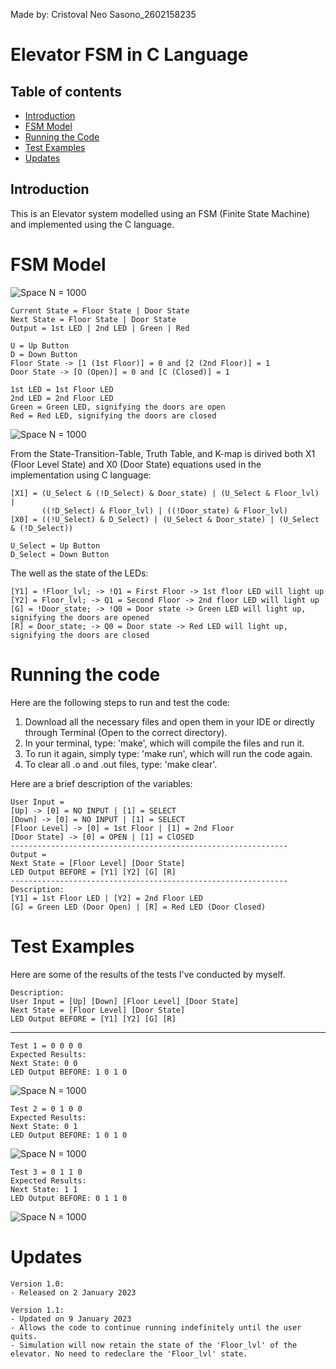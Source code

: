 Made by: Cristoval Neo Sasono_2602158235

# Elevator FSM in C Language 

## Table of contents

- [Introduction](#introduction)
- [FSM Model](#fsm-model)
- [Running the Code](#running-the-code)
- [Test Examples](#test-examples)
- [Updates](#updates)

## Introduction

This is an Elevator system modelled using an FSM (Finite State Machine) and implemented using the C language.

# FSM Model
![Space N = 1000](images/FSM_page_1.jpg)

    Current State = Floor State | Door State
    Next State = Floor State | Door State
    Output = 1st LED | 2nd LED | Green | Red

    U = Up Button
    D = Down Button
    Floor State -> [1 (1st Floor)] = 0 and [2 (2nd Floor)] = 1
    Door State -> [O (Open)] = 0 and [C (Closed)] = 1

    1st LED = 1st Floor LED
    2nd LED = 2nd Floor LED
    Green = Green LED, signifying the doors are open
    Red = Red LED, signifying the doors are closed
    

![Space N = 1000](images/FSM_page_2.jpg)

From the State-Transition-Table, Truth Table, and K-map is dirived both X1 (Floor Level State) and X0 (Door State) equations used in the implementation using C language: 

    [X1] = (U_Select & (!D_Select) & Door_state) | (U_Select & Floor_lvl) | 
           ((!D_Select) & Floor_lvl) | ((!Door_state) & Floor_lvl)
    [X0] = ((!U_Select) & D_Select) | (U_Select & Door_state) | (U_Select & (!D_Select))

    U_Select = Up Button
    D_Select = Down Button

The well as the state of the LEDs: 

    [Y1] = !Floor_lvl; -> !Q1 = First Floor -> 1st floor LED will light up
    [Y2] = Floor_lvl; -> Q1 = Second Floor -> 2nd floor LED will light up
    [G] = !Door_state; -> !Q0 = Door state -> Green LED will light up, signifying the doors are opened
    [R] = Door_state; -> Q0 = Door state -> Red LED will light up, signifying the doors are closed

# Running the code

Here are the following steps to run and test the code:
1. Download all the necessary files and open them in your IDE or directly through Terminal (Open to the correct directory).
2. In your terminal, type: 'make', which will compile the files and run it.
3. To run it again, simply type: 'make run', which will run the code again.
4. To clear all .o and .out files, type: 'make clear'.

Here are a brief description of the variables:

    User Input = 
    [Up] -> [0] = NO INPUT | [1] = SELECT
    [Down] -> [0] = NO INPUT | [1] = SELECT
    [Floor Level] -> [0] = 1st Floor | [1] = 2nd Floor
    [Door State] -> [0] = OPEN | [1] = ClOSED
    --------------------------------------------------------------
    Output = 
    Next State = [Floor Level] [Door State]
    LED Output BEFORE = [Y1] [Y2] [G] [R]
    --------------------------------------------------------------
    Description:
    [Y1] = 1st Floor LED | [Y2] = 2nd Floor LED 
    [G] = Green LED (Door Open) | [R] = Red LED (Door Closed)   


# Test Examples

Here are some of the results of the tests I've conducted by myself.

    Description:
    User Input = [Up] [Down] [Floor Level] [Door State]
    Next State = [Floor Level] [Door State]
    LED Output BEFORE = [Y1] [Y2] [G] [R]

---
    Test 1 = 0 0 0 0
    Expected Results:
    Next State: 0 0
    LED Output BEFORE: 1 0 1 0

![Space N = 1000](images/0000.png) 

    Test 2 = 0 1 0 0
    Expected Results:
    Next State: 0 1
    LED Output BEFORE: 1 0 1 0

![Space N = 1000](images/0100.png)

    Test 3 = 0 1 1 0
    Expected Results:
    Next State: 1 1
    LED Output BEFORE: 0 1 1 0

![Space N = 1000](images/0110.png)

# Updates

    Version 1.0:
    - Released on 2 January 2023
    
    Version 1.1:
    - Updated on 9 January 2023
    - Allows the code to continue running indefinitely until the user quits.
    - Simulation will now retain the state of the 'Floor_lvl' of the elevator. No need to redeclare the 'Floor_lvl' state.
